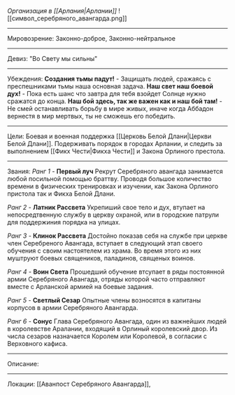 *Организация в [[Арлания|Арлании]]*
![[символ_серебряного_авангарда.png]]
______
Мировозрение: Законно-доброе, Законно-нейтральное 
_____
Девиз: "Во Свету мы сильны"
____
Убеждения: 
	**Создания тьмы падут!** - Защищать людей, сражаясь с преспешниками тьмы наша основная задача.
	**Наш свет наш боевой дух!** - Пока есть шанс что завтра для тебя взойдет Солнце нужно сражатся до конца.
	**Наш бой здесь, так же важен как и наш бой там!** - Не смей останавливать борьбу в мире живых, иначе когда Аббадон вернестя в мир мертвых, ты не сможешь его победить.
_______
Цели: Боевая и военная поддержка [[Церковь Белой Длани|Церкви Белой Длани]]. Подерживать порядок в городах Арлании, и следить за выполнением [[Фикх Чести|Фикха Чести]] и Закона Орлиного престола.
______
Звания:
*Ранг 1* - **Первый луч** Рекрут Серебряного авангада занимается любой посильной помощью браттву. Проводя большое количество времени в физических тренировках и изучении, как Закона Орлиного пристола так и Фикха Белой Длани.

*Ранг 2* - **Латник Рассвета** Укрепиший свое тело и дух, втупает на непосредтвенную службу в церкву охраной, или в городские патрули для поддержиния порядка на улицах.  

*Ранг 3* - **Клинок Рассвета** Достойно показав себя на службе при церкве член Серебреного Авангада, вступает в следующий этап своего обучения с своим настоятелем из храма. Во время этого из них муштруют боевых священиков, паладинов, священых воинов.

*Ранг 4* - **Воин Света** Прошедший обучение втсупает в ряды постоянной армии Серебряного Авангада, отряды которой часто отправляют вместе с Арланской армией на боевые задания.

*Ранг 5* - **Светлый Сезар** Опытные члены возносятся в капитаны корпусов в армии Серебряного Авангарда.

*Ранг 6* - **Сонус** Глава Серебряного Авангада, один из важнейших людей в королевстве Аралании, входящий в Орлиный королевский двор. Из числа сезаров назначается Королем или Королевой, в согласии с Верховного кафиса.
______
Описание:
______
Локации: [[Аванпост Серебряного Авангарда]], 


